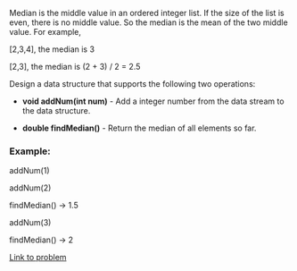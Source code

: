 Median is the middle value in an ordered integer list. If the size of the list is even, there is no middle value. So the median is the mean of the two middle value.
For example,

[2,3,4], the median is 3

[2,3], the median is (2 + 3) / 2 = 2.5

Design a data structure that supports the following two operations:

*    **void addNum(int num)** - Add a integer number from the data stream to the data structure.

*    **double findMedian()** - Return the median of all elements so far.

 
### Example:

addNum(1)

addNum(2)

findMedian() -> 1.5

addNum(3) 

findMedian() -> 2

[Link to problem](https://leetcode.com/problems/find-median-from-data-stream/)
